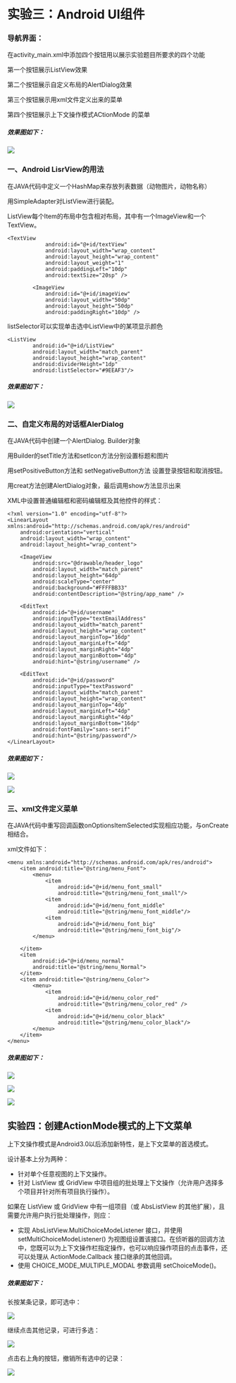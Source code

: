 # 实验三：Android UI组件

### 导航界面：

在activity_main.xml中添加四个按钮用以展示实验题目所要求的四个功能

第一个按钮展示ListView效果

第二个按钮展示自定义布局的AlertDialog效果

第三个按钮展示用xml文件定义出来的菜单

第四个按钮展示上下文操作模式ACtionMode 的菜单

##### 效果图如下：

![](./Image/main.png)

### 一、Android LisrView的用法

在JAVA代码中定义一个HashMap来存放列表数据（动物图片，动物名称）

用SimpleAdapter对ListView进行装配。

ListView每个Item的布局中包含相对布局，其中有一个ImageView和一个TextView。

```
<TextView
            android:id="@+id/textView"
            android:layout_width="wrap_content"
            android:layout_height="wrap_content"
            android:layout_weight="1"
            android:paddingLeft="10dp"
            android:textSize="20sp" />

        <ImageView
            android:id="@+id/imageView"
            android:layout_width="50dp"
            android:layout_height="50dp"
            android:paddingRight="10dp" />
```

listSelector可以实现单击选中ListView中的某项显示颜色

```
<ListView
        android:id="@+id/ListView"
        android:layout_width="match_parent"
        android:layout_height="wrap_content"
        android:dividerHeight="1dp"
        android:listSelector="#9EEAF3"/>
```

##### 效果图如下：

![](./Image/listview.png)

### 二、自定义布局的对话框AlerDialog

在JAVA代码中创建一个AlertDialog. Builder对象

用Builder的setTitle方法和setIcon方法分别设置标题和图片

用setPositiveButton方法和 setNegativeButton方法 设置登录按钮和取消按钮。

用creat方法创建AlertDialog对象，最后调用show方法显示出来

XML中设置普通编辑框和密码编辑框及其他控件的样式：

```
<?xml version="1.0" encoding="utf-8"?>
<LinearLayout xmlns:android="http://schemas.android.com/apk/res/android"
    android:orientation="vertical"
    android:layout_width="wrap_content"
    android:layout_height="wrap_content">

    <ImageView
        android:src="@drawable/header_logo"
        android:layout_width="match_parent"
        android:layout_height="64dp"
        android:scaleType="center"
        android:background="#FFFFBB33"
        android:contentDescription="@string/app_name" />

    <EditText
        android:id="@+id/username"
        android:inputType="textEmailAddress"
        android:layout_width="match_parent"
        android:layout_height="wrap_content"
        android:layout_marginTop="16dp"
        android:layout_marginLeft="4dp"
        android:layout_marginRight="4dp"
        android:layout_marginBottom="4dp"
        android:hint="@string/username" />
    
    <EditText
        android:id="@+id/password"
        android:inputType="textPassword"
        android:layout_width="match_parent"
        android:layout_height="wrap_content"
        android:layout_marginTop="4dp"
        android:layout_marginLeft="4dp"
        android:layout_marginRight="4dp"
        android:layout_marginBottom="16dp"
        android:fontFamily="sans-serif"
        android:hint="@string/password"/>
</LinearLayout>
```

##### 效果图如下：

![](./Image/dialog1.png)

![](./Image/dialog2.png)

### 三、xml文件定义菜单

在JAVA代码中重写回调函数onOptionsItemSelected实现相应功能，与onCreate相结合。

xml文件如下：

```
<menu xmlns:android="http://schemas.android.com/apk/res/android">
    <item android:title="@string/menu_Font">
        <menu>
            <item
                android:id="@+id/menu_font_small"
                android:title="@string/menu_font_small"/>
            <item
                android:id="@+id/menu_font_middle"
                android:title="@string/menu_font_middle"/>
            <item
                android:id="@+id/menu_font_big"
                android:title="@string/menu_font_big"/>
        </menu>

    </item>
    <item
        android:id="@+id/menu_normal"
        android:title="@string/menu_Normal">
    </item>
    <item android:title="@string/menu_Color">
        <menu>
            <item
                android:id="@+id/menu_color_red"
                android:title="@string/menu_color_red" />
            <item
                android:id="@+id/menu_color_black"
                android:title="@string/menu_color_black"/>
        </menu>
    </item>
</menu>
```

##### 效果图如下：

![](./Image/menu1.png)

![](./Image/menu2.png)

![](./Image/menu3.png)

## 实验四：创建ActionMode模式的上下文菜单

上下文操作模式是Android3.0以后添加新特性，是上下文菜单的首选模式。

设计基本上分为两种：

- 针对单个任意视图的上下文操作。
- 针对 ListView 或 GridView 中项目组的批处理上下文操作（允许用户选择多个项目并针对所有项目执行操作）。

如果在 ListView 或 GridView 中有一组项目（或 AbsListView 的其他扩展），且需要允许用户执行批处理操作，则应：

- 实现 AbsListView.MultiChoiceModeListener 接口，并使用  setMultiChoiceModeListener()  为视图组设置该接口。在侦听器的回调方法中，您既可以为上下文操作栏指定操作，也可以响应操作项目的点击事件，还可以处理从  ActionMode.Callback 接口继承的其他回调。
- 使用 CHOICE_MODE_MULTIPLE_MODAL 参数调用 setChoiceMode()。

##### 效果图如下：

长按某条记录，即可选中：

![](./Image/am1.png)

继续点击其他记录，可进行多选：

![](./Image/am2.png)

点击右上角的按钮，撤销所有选中的记录：

![](./Image/am3.png)